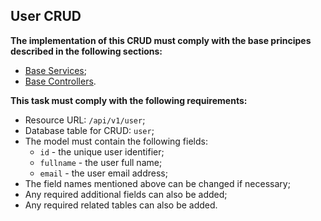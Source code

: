 ## User CRUD

**The implementation of this CRUD must comply with the base principes described in the following sections:** <br>

  - [Base Services](base-services.md);
  - [Base Controllers](base-controllers.md).

**This task must comply with the following requirements:** <br>

  - Resource URL: `/api/v1/user`;
  - Database table for CRUD: `user`;
  - The model must contain the following fields:
    - `id` - the unique user identifier;
    - `fullname` - the user full name;
    - `email` - the user email address;
  - The field names mentioned above can be changed if necessary;
  - Any required additional fields can also be added;
  - Any required related tables can also be added.